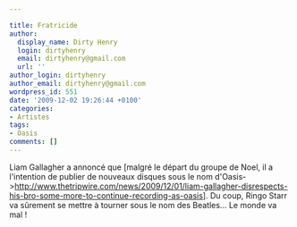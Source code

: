 ```yaml
---

title: Fratricide
author:
  display_name: Dirty Henry
  login: dirtyhenry
  email: dirtyhenry@gmail.com
  url: ''
author_login: dirtyhenry
author_email: dirtyhenry@gmail.com
wordpress_id: 551
date: '2009-12-02 19:26:44 +0100'
categories:
- Artistes
tags:
- Oasis
comments: []
---
```

Liam Gallagher a annoncé que [malgré le départ du groupe de Noel, il a l'intention de publier de nouveaux disques sous le nom d'Oasis->http://www.thetripwire.com/news/2009/12/01/liam-gallagher-disrespects-his-bro-some-more-to-continue-recording-as-oasis]. Du coup, Ringo Starr va sûrement se mettre à tourner sous le nom des Beatles... Le monde va mal !
